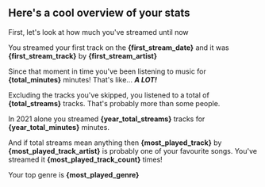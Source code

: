 ## Here's a cool overview of your stats
First, let's look at how much you've streamed until now

You streamed your first track on the **{first_stream_date}** and it was **{first_stream_track}** 
by **{first_stream_artist}**

Since that moment in time you've been listening to music for **{total_minutes}** 
minutes! That's like... **_A LOT!_**

Excluding the tracks you've skipped, you listened to a total of 
**{total_streams}** tracks.
That's probably more than some people.

In 2021 alone you streamed **{year_total_streams}** 
tracks for **{year_total_minutes}** minutes.

And if total streams mean anything then **{most_played_track}** 
by **{most_played_track_artist}**
is probably one of your favourite songs. You've streamed it 
**{most_played_track_count}** times!

Your top genre is **{most_played_genre}**

